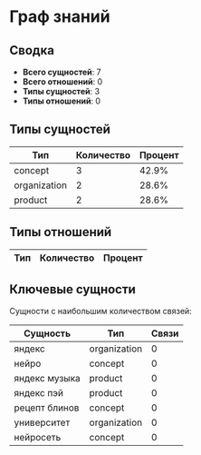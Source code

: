 # Граф знаний

## Сводка

- **Всего сущностей**: 7
- **Всего отношений**: 0
- **Типы сущностей**: 3
- **Типы отношений**: 0

## Типы сущностей

| Тип | Количество | Процент |
|------|-------|------------|
| concept | 3 | 42.9% |
| organization | 2 | 28.6% |
| product | 2 | 28.6% |

## Типы отношений

| Тип | Количество | Процент |
|------|-------|------------|

## Ключевые сущности

Сущности с наибольшим количеством связей:

| Сущность | Тип | Связи |
|--------|------|-------------|
| яндекс | organization | 0 |
| нейро | concept | 0 |
| яндекс музыка | product | 0 |
| яндекс пэй | product | 0 |
| рецепт блинов | concept | 0 |
| университет | organization | 0 |
| нейросеть | concept | 0 |

